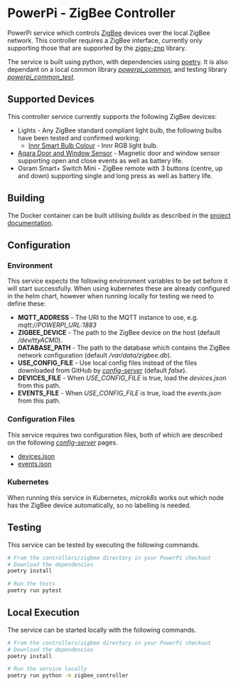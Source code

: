 # PowerPi - ZigBee Controller

PowerPi service which controls [ZigBee](https://en.wikipedia.org/wiki/Zigbee) devices over the local ZigBee network. This controller requires a ZigBee interface, currently only supporting those that are supported by the [zigpy-znp](https://github.com/zigpy/zigpy-znp) library.

The service is built using python, with dependencies using [poetry](https://python-poetry.org/). It is also dependant on a local common library [_powerpi_common_](../../common/python/README.md), and testing library [_powerpi_common_test_](../../common/pytest/README.md).

## Supported Devices

This controller service currently supports the following ZigBee devices:

-   Lights - Any ZigBee standard compliant light bulb, the following bulbs have been tested and confirmed working:
    -   [Innr Smart Bulb Colour](https://www.innr.com/en/product/smart-bulb-colour-b22-uk/) - Innr RGB light bulb.
-   [Aqara Door and Window Sensor](https://www.aqara.com/en/door_and_window_sensor.html) - Magnetic door and window sensor supporting open and close events as well as battery life.
-   Osram Smart+ Switch Mini - ZigBee remote with 3 buttons (centre, up and down) supporting single and long press as well as battery life.

## Building

The Docker container can be built utilising _buildx_ as described in the [project documentation](../../README.md#Building).

## Configuration

### Environment

This service expects the following environment variables to be set before it will start successfully. When using kubernetes these are already configured in the helm chart, however when running locally for testing we need to define these:

-   **MQTT_ADDRESS** - The URI to the MQTT instance to use, e.g. _mqtt://POWERPI_URL:1883_
-   **ZIGBEE_DEVICE** - The path to the ZigBee device on the host (default _/dev/ttyACM0_).
-   **DATABASE_PATH** - The path to the database which contains the ZigBee network configuration (default _/var/data/zigbee.db_).
-   **USE_CONFIG_FILE** - Use local config files instead of the files downloaded from GitHub by [_config-server_](../../services/config-server/README.md) (default _false_).
-   **DEVICES_FILE** - When _USE_CONFIG_FILE_ is true, load the _devices.json_ from this path.
-   **EVENTS_FILE** - When _USE_CONFIG_FILE_ is true, load the _events.json_ from this path.

### Configuration Files

This service requires two configuration files, both of which are described on the following [_config-server_](../../services/config-server/README.md) pages.

-   [devices.json](../../services/config-server/README.md#devicesjson)
-   [events.json](../../services/config-server/README.md#eventsjson)

### Kubernetes

When running this service in Kubernetes, _microk8s_ works out which node has the ZigBee device automatically, so no labelling is needed.

## Testing

This service can be tested by executing the following commands.

```bash
# From the controllers/zigbee directory in your PowerPi checkout
# Download the dependencies
poetry install

# Run the tests
poetry run pytest
```

## Local Execution

The service can be started locally with the following commands.

```bash
# From the controllers/zigbee directory in your PowerPi checkout
# Download the dependencies
poetry install

# Run the service locally
poetry run python -m zigbee_controller
```
